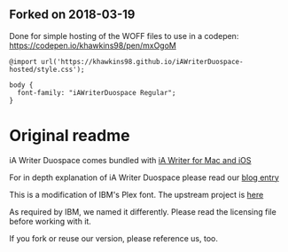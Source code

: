 ## Forked on 2018-03-19
Done for simple hosting of the WOFF files to use in a codepen: https://codepen.io/khawkins98/pen/mxOgoM

```
@import url('https://khawkins98.github.io/iAWriterDuospace-hosted/style.css');

body {
  font-family: "iAWriterDuospace Regular";
}
```

# Original readme

iA Writer Duospace comes bundled with [iA Writer for Mac and iOS](https://ia.net/writer/buy/)

For in depth explanation of iA Writer Duospace please read our [blog entry](http://ia.net/topics/in-search-of-the-perfect-writing-font/)

This is a modification of IBM's Plex font.
The upstream project is [here](https://github.com/IBM/type)

As required by IBM, we named it differently.
Please read the licensing file before working with it.

If you fork or reuse our version, please reference us, too.
